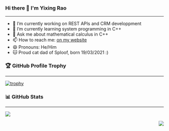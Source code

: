 

### Hi there 👋 I'm Yixing Rao

---

- 🔭 I’m currently working on REST APIs and CRM developpment
- 🌱 I’m currently learning system programming in C++
- 💬 Ask me about mathematical calculus in C++
- 📫 How to reach me: [on my website](https://sr-sam.tech/contact)
- 😄 Pronouns: He/Him
- 🐱 Proud cat dad of Sploof, born 19/03/2021 :)

### 🏆 GitHub Profile Trophy

---

<a href="https://github.com/moirao" title="trophy"><img align="center" src="https://github-profile-trophy.vercel.app/?username=moirao&column=8&theme=darkhub" alt="trophy" /></a>

### 📊 GitHub Stats

---

<a href="https://github.com/moirao"><img align="center" src="https://github-readme-stats.vercel.app/api/?username=moirao&layout=compact&theme=maroongold&hide_border=true" /></a>

<a href="https://github.com/moirao"><img align="right" src="https://github-readme-stats.vercel.app/api/top-langs/?username=moirao&langs_count=8&layout=compact&theme=maroongold&hide_border=true" /></a>
